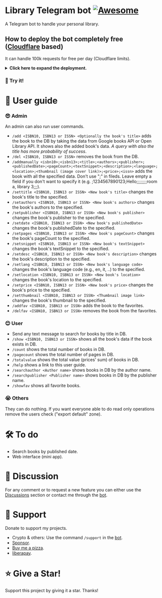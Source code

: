 # Library Telegram bot [![Awesome](https://cdn.jsdelivr.net/gh/sindresorhus/awesome@d7305f38d29fed78fa85652e3a63e154dd8e8829/media/badge.svg)](https://github.com/Mqtth3w/library-Telegram-bot)

A Telegram bot to handle your personal library.

## How to deploy the bot completely free ([Cloudflare](https://www.cloudflare.com/) based)
It can handle 100k requests for free per day (Cloudflare limits).

<details closed>
<summary><b>Click here to expand the deployment. </b></summary>
  
 The deployment only takes less than 10 minutes.
  
- Create a new bot on telegram with [@BotFather](https://telegram.me/BotFather). Save the api token for future use.
- Create a Cloudflare account.
- Go to workers & pages then create a new worker so deploy it.
- Click edit so replace the code with the content of [lib_tel_bot.js](./lib_tel_bot.js). Deploy it.
- Click configure worker, go to setting, go to variables.
- Add the variable API_KEY (secret type). Which is the bot api token.
- Add the variable SECRET_TOKEN (secret type). Generate its value through the script [gen_token.py](./gen_token.py). You can also type it with your hands (1-256 characters. Only characters `A-Z`, `a-z`, `0-9`, `_` and `-` are allowed). Save it for future use.
- **Optionally** you can add a variable GBOOKS_API_KEY (secret type), which is a Google API key restricted to the Books API service. It let you do more requests, generally you don't need it unless you plan to do thousands of requests per day.
- Encrypt (set the secrect type!) all variables and save.

- ### DB setup
  Follow the instructions in the DB setup [file](./README2.md).

- ### Webhook
  Open the following link after substitution to configure webhook.
  ```
  https://api.telegram.org/bot<replace with your bot api token>/setWebhook?url=<replace with your worker url>&secret_token=<replace with your secret token>
  ```
  You should see something like {"ok":true,"result":true,"description":"Webhook was set"} then the bot works.
  <br><br>
  If you filled wrong info or need to update info you can delete webhook and then you can set it again. Open the following link after substitution to delete webhook.
  ```
  https://api.telegram.org/bot<replace with your bot api token>/deleteWebhook
  ```

</details>

### 🤌 Try it! 



# 📜 User guide 

### 😎 Admin
An admin can also run user commands.
- `/add <ISBN10, ISBN13 or ISSN> <Optionally the book's title>` adds the book to the DB by taking the data from Google books API or Open Library API. It shows also the added book's data. *A query with also the title has more probability of success*.
-  `/del <ISBN10, ISBN13 or ISSN>` removes the book from the DB.
-  `/addmanually <isbn10>;<isbn13>;<title>;<authors>;<publisher>;<publishedDate>;<pageCount>;<textSnippet>;<description>;<language>;<location>;<thumbnail (image cover link)>;<price>;<issn>` adds the book with all the specified data. Don't use ";" in fileds. Leave empty a field if you don't want to specify it (e.g. ;1234567890123;Hello;;;;;;;;room a, library 3;;;).
-  `/settitle <ISBN10, ISBN13 or ISSN> <New book's title>` changes the book's title to the specified.
-  `/setauthors <ISBN10, ISBN13 or ISSN> <New book's authors>` changes the book's authors to the specified.
-  `/setpublisher <ISBN10, ISBN13 or ISSN> <New book's publisher>` changes the book's publisher to the specified.
-  `/setdate <ISBN10, ISBN13 or ISSN> <New book's publishedDate>` changes the book's publishedDate to the specified.
-  `/setpages <ISBN10, ISBN13 or ISSN> <New book's pageCount>` changes the book's pageCount to the specified.
-  `/setsnippet <ISBN10, ISBN13 or ISSN> <New book's textSnippet>` changes the book's textSnippet to the specified.
-  `/setdesc <ISBN10, ISBN13 or ISSN> <New book's description>` changes the book's description to the specified.
-  `/setlang <ISBN10, ISBN13 or ISSN> <New book's language code>` changes the book's language code (e.g., en, it, ..) to the specified.
-  `/setlocation <ISBN10, ISBN13 or ISSN> <New book's location>` changes the book's location to the specified.
-  `/setprice <ISBN10, ISBN13 or ISSN> <New book's price>` changes the book's price to the specified.
-  `/setthumbnail <ISBN10, ISBN13 or ISSN> <Thumbnail image link>` changes the book's thumbnail to the specified.
-  `/addfav <ISBN10, ISBN13 or ISSN>` adds the book to the favorites.
-  `/delfav <ISBN10, ISBN13 or ISSN>` removes the book from the favorites.

### 😊 User
- Send any text message to search for  books by title in DB.
-  `/show <ISBN10, ISBN13 or ISSN>` shows all the book's data if the book exists in DB.
-  `/count` shows the total number of books in DB.
-  `/pagecount` shows the total number of pages in DB.
-  `/totalvalue` shows the total value (prices' sum) of books in DB.
-  `/help` shows a link to this user guide.
-  `/searchauthor <Author name>` shows books in DB by the author name.
-  `/searchpublisher <Publisher name>` shows books in DB by the publisher name.
-  `/showfav` shows all favorite books.

### 😭 Others
They can do nothing. If you want everyone able to do read only operations remove the users check ("export default" zone).

# 🛠️ To do 
- Search books by published date.
- Web interface (mini app).

# 💭 Discussion 
For any comment or to request a new feature you can either use the [Discussions](https://github.com/Mqtth3w/library-Telegram-bot/discussions) section or contact me through the [bot](https://t.me/Mqtth3w_support_bot).

# 🫶 Support 
Donate to support my projects. 
- Crypto & others: Use the command `/support` in the [bot](https://t.me/Mqtth3w_support_bot).
- [Sponsor](https://github.com/sponsors/Mqtth3w).
- [Buy me a pizza](https://buymeacoffee.com/mqtth3w).
- [liberapay](https://liberapay.com/mqtth3w).

# ⭐ Give a Star!
Support this project by giving it a star. Thanks!
